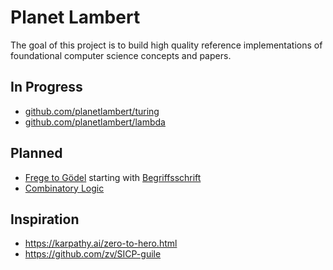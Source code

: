 # Planet Lambert

The goal of this project is to build high quality reference implementations of foundational computer science concepts and papers.

## In Progress

- [github.com/planetlambert/turing](https://github.com/planetlambert/turing)
- [github.com/planetlambert/lambda](https://github.com/planetlambert/lambda)


## Planned

- [Frege to Gödel](https://www.amazon.com/Frege-Godel-Mathematical-1879-1931-Sciences/dp/0674324498) starting with [Begriffsschrift](https://en.wikipedia.org/wiki/Begriffsschrift)
- [Combinatory Logic](https://en.wikipedia.org/wiki/Combinatory_logic)

## Inspiration

- https://karpathy.ai/zero-to-hero.html
- https://github.com/zv/SICP-guile
